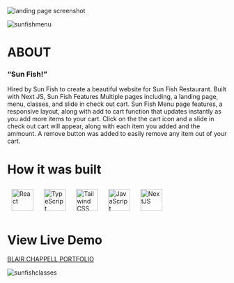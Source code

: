 
![landing page screenshot](https://user-images.githubusercontent.com/88805312/205113651-e406fe33-2c61-4925-b7ce-674477facea4.png)

![sunfishmenu](https://user-images.githubusercontent.com/88805312/205113878-d3e47147-8ede-47e2-9aba-85b9dcd24c3f.png)


<h1>ABOUT</h1>
<h3> “Sun Fish!”</h3>
<h4. The Goal</h4>
<P> Hired by Sun Fish to create a beautiful website for Sun Fish Restaurant. Built with Next JS, Sun Fish Features Multiple pages including, a landing page, menu, classes, and slide in check out cart. Sun Fish Menu page features, a responsive layout, along with add to cart function that updates instantly as you add more items to your cart. Click on the the cart icon and a slide in check out cart will appear, along with each item you added and the ammount. A remove button was added to easily remove any item out of your cart.  </p>


<h1> How it was built </h1>
<div style="liststyle: none;">
  <a href="https://reactjs.org/" target="_blank"><img style="margin: 10px" src="https://profilinator.rishav.dev/skills-assets/react-original-wordmark.svg" alt="React" height="50" /></a>
  <a href="https://www.typescriptlang.org/" target="_blank"><img style="margin: 10px" src="https://profilinator.rishav.dev/skills-assets/typescript-original.svg" alt="TypeScript" height="50" /></a>
  <a href="https://www.tailwindcss.com/" target="_blank"><img style="margin: 10px" src="https://profilinator.rishav.dev/skills-assets/tailwindcss.svg" alt="Tailwind CSS" height="50" /></a>
  <a href="https://www.javascript.com/" target="_blank"><img style="margin: 10px" src="https://profilinator.rishav.dev/skills-assets/javascript-original.svg" alt="JavaScript" height="50" /></a> 
  <a href="https://nextjs.org/" target="_blank"><img style="margin: 10px" src="https://profilinator.rishav.dev/skills-assets/nextjs.png" alt="NextJS" height="50" /></a>  
</div>

<h1> View Live Demo </h1>
<a style="text-transform: uppercase;" href="https://sun-fish.vercel.app/">Blair Chappell Portfolio </a>



![sunfishclasses](https://user-images.githubusercontent.com/88805312/205114054-b62b59e8-d97f-468f-8140-9093b5bb89b5.png)
